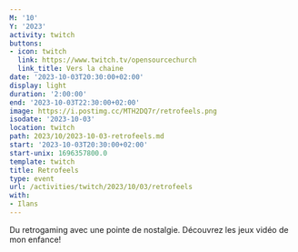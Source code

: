 ```yaml
---
M: '10'
Y: '2023'
activity: twitch
buttons:
- icon: twitch
  link: https://www.twitch.tv/opensourcechurch
  link_title: Vers la chaine
date: '2023-10-03T20:30:00+02:00'
display: light
duration: '2:00:00'
end: '2023-10-03T22:30:00+02:00'
image: https://i.postimg.cc/MTH2DQ7r/retrofeels.png
isodate: '2023-10-03'
location: twitch
path: 2023/10/2023-10-03-retrofeels.md
start: '2023-10-03T20:30:00+02:00'
start-unix: 1696357800.0
template: twitch
title: Retrofeels
type: event
url: /activities/twitch/2023/10/03/retrofeels
with:
- Ilans
---
```

Du retrogaming avec une pointe de nostalgie. Découvrez les jeux vidéo de mon enfance!